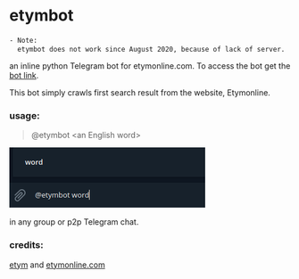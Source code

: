 
# etymbot

	- Note:
	  etymbot does not work since August 2020, because of lack of server.

an inline python Telegram bot for etymonline.com.
To access the bot get the [bot link](https://t.me/etymbot).

This bot simply crawls first search result from the website, Etymonline.

### usage:
> @etymbot \<an English word\>

![usage](https://github.com/dopc/etymbot/blob/master/usage.png)

in any group or p2p Telegram chat.

### credits: 
[etym](https://github.com/tetrismegistus/etym) and [etymonline.com](https://etymonline.com)
